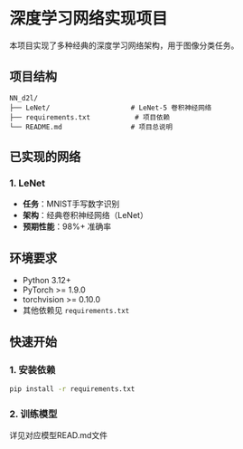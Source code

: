 # 深度学习网络实现项目

本项目实现了多种经典的深度学习网络架构，用于图像分类任务。

## 项目结构

```
NN_d2l/
├── LeNet/                    # LeNet-5 卷积神经网络
├── requirements.txt           # 项目依赖
└── README.md                 # 项目总说明
```

## 已实现的网络

### 1. LeNet
- **任务**：MNIST手写数字识别
- **架构**：经典卷积神经网络（LeNet）
- **预期性能**：98%+ 准确率

## 环境要求

- Python 3.12+
- PyTorch >= 1.9.0
- torchvision >= 0.10.0
- 其他依赖见 `requirements.txt`

## 快速开始

### 1. 安装依赖
```bash
pip install -r requirements.txt
```

### 2. 训练模型

详见对应模型READ.md文件
